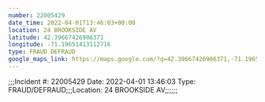 ```yaml
---
number: 22005429
date_time: 2022-04-01T13:46:03+00:00
location: 24 BROOKSIDE AV
latitude: 42.39667426906371
longitude: -71.19651413112716
type: FRAUD DEFRAUD
google_maps_link: https://maps.google.com/?q=42.39667426906371,-71.19651413112716
---
```


;;;Incident #: 22005429  Date: 2022-04-01 13:46:03   Type: FRAUD/DEFRAUD;;;Location: 24 BROOKSIDE AV;;;;;;
